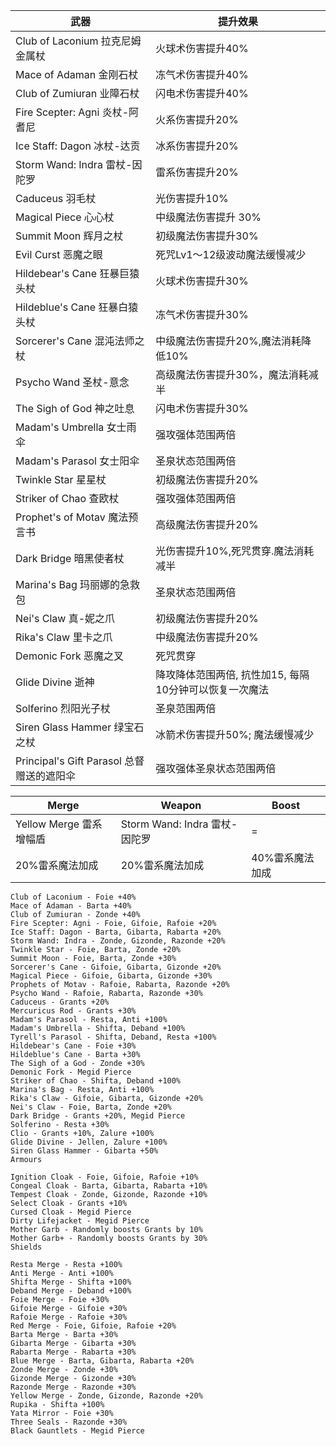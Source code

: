 | 武器| 提升效果|
|---|---|
| Club of Laconium 拉克尼姆金属杖 |火球术伤害提升40% |
| Mace of Adaman 金刚石杖 | 冻气术伤害提升40% |
| Club of Zumiuran 业障石杖 | 闪电术伤害提升40% |
| Fire Scepter: Agni 炎杖-阿耆尼 | 火系伤害提升20% |
| Ice Staff: Dagon 冰杖-达贡 | 冰系伤害提升20% |
| Storm Wand: Indra 雷杖-因陀罗 | 雷系伤害提升20% |
| Caduceus 羽毛杖 | 光伤害提升10% |
| Magical Piece 心心杖 | 中级魔法伤害提升 30% |
| Summit Moon 辉月之杖 | 初级魔法伤害提升30% |
| Evil Curst 恶魔之眼 | 死咒Lv1～12级波动魔法缓慢减少 |
| Hildebear's Cane 狂暴巨猿头杖 | 火球术伤害提升30% |
| Hildeblue's Cane 狂暴白猿头杖 | 冻气术伤害提升30% |
| Sorcerer's Cane 混沌法师之杖 | 中级魔法伤害提升20%,魔法消耗降低10% |
| Psycho Wand 圣杖-意念 | 高级魔法伤害提升30%，魔法消耗减半|
| The Sigh of God 神之吐息 | 闪电术伤害提升30% |
| Madam's Umbrella 女士雨伞 | 强攻强体范围两倍|
| Madam's Parasol 女士阳伞 | 圣泉状态范围两倍 |
| Twinkle Star 星星杖| 初级魔法伤害提升20% |
| Striker of Chao 查欧杖 | 强攻强体范围两倍 |
| Prophet's of Motav 魔法预言书| 高级魔法伤害提升20% |
| Dark Bridge 暗黑使者杖| 光伤害提升10%,死咒贯穿.魔法消耗减半 |
| Marina's Bag 玛丽娜的急救包| 圣泉状态范围两倍 |
| Nei's Claw 真-妮之爪 | 初级魔法伤害提升20% |
| Rika's Claw 里卡之爪| 中级魔法伤害提升20% |
| Demonic Fork 恶魔之叉 | 死咒贯穿|
| Glide Divine 逝神| 降攻降体范围两倍, 抗性加15, 每隔10分钟可以恢复一次魔法 |
| Solferino 烈阳光子杖| 圣泉范围两倍 |
| Siren Glass Hammer 绿宝石之杖| 冰箭术伤害提升50%; 魔法缓慢减少 |
| Principal's Gift Parasol 总督赠送的遮阳伞| 强攻强体圣泉状态范围两倍 |


| Merge| Weapon|Boost|
|---|---|---|
| Yellow Merge 雷系增幅盾 |Storm Wand: Indra 雷杖-因陀罗 | = |
| 20%雷系魔法加成 | 20%雷系魔法加成 | 40%雷系魔法加成|Weapons
     
                                    
    Club of Laconium - Foie +40%
    Mace of Adaman - Barta +40%
    Club of Zumiuran - Zonde +40%
    Fire Scepter: Agni - Foie, Gifoie, Rafoie +20%
    Ice Staff: Dagon - Barta, Gibarta, Rabarta +20%
    Storm Wand: Indra - Zonde, Gizonde, Razonde +20%
    Twinkle Star - Foie, Barta, Zonde +20%
    Summit Moon - Foie, Barta, Zonde +30%
    Sorcerer's Cane - Gifoie, Gibarta, Gizonde +20%
    Magical Piece - Gifoie, Gibarta, Gizonde +30%
    Prophets of Motav - Rafoie, Rabarta, Razonde +20%
    Psycho Wand - Rafoie, Rabarta, Razonde +30%
    Caduceus - Grants +20%
    Mercuricus Rod - Grants +30%
    Madam's Parasol - Resta, Anti +100%
    Madam's Umbrella - Shifta, Deband +100%
    Tyrell's Parasol - Shifta, Deband, Resta +100%
    Hildebear's Cane - Foie +30%
    Hildeblue's Cane - Barta +30%
    The Sigh of a God - Zonde +30%
    Demonic Fork - Megid Pierce
    Striker of Chao - Shifta, Deband +100%
    Marina's Bag - Resta, Anti +100%
    Rika's Claw - Gifoie, Gibarta, Gizonde +20%
    Nei's Claw - Foie, Barta, Zonde +20%
    Dark Bridge - Grants +20%, Megid Pierce
    Solferino - Resta +30%
    Clio - Grants +10%, Zalure +100%
    Glide Divine - Jellen, Zalure +100%
    Siren Glass Hammer - Gibarta +50%
    Armours
    
    Ignition Cloak - Foie, Gifoie, Rafoie +10%
    Congeal Cloak - Barta, Gibarta, Rabarta +10%
    Tempest Cloak - Zonde, Gizonde, Razonde +10%
    Select Cloak - Grants +10%
    Cursed Cloak - Megid Pierce
    Dirty Lifejacket - Megid Pierce
    Mother Garb - Randomly boosts Grants by 10%
    Mother Garb+ - Randomly boosts Grants by 30%
    Shields
    
    Resta Merge - Resta +100%
    Anti Merge - Anti +100%
    Shifta Merge - Shifta +100%
    Deband Merge - Deband +100%
    Foie Merge - Foie +30%
    Gifoie Merge - Gifoie +30%
    Rafoie Merge - Rafoie +30%
    Red Merge - Foie, Gifoie, Rafoie +20%
    Barta Merge - Barta +30%
    Gibarta Merge - Gibarta +30%
    Rabarta Merge - Rabarta +30%
    Blue Merge - Barta, Gibarta, Rabarta +20%
    Zonde Merge - Zonde +30%
    Gizonde Merge - Gizonde +30%
    Razonde Merge - Razonde +30%
    Yellow Merge - Zonde, Gizonde, Razonde +20%
    Rupika - Shifta +100%
    Yata Mirror - Foie +30%
    Three Seals - Razonde +30%
    Black Gauntlets - Megid Pierce


